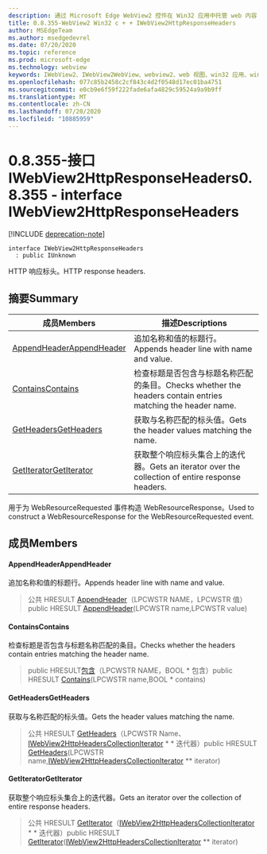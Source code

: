 ```yaml
---
description: 通过 Microsoft Edge WebView2 控件在 Win32 应用中托管 web 内容
title: 0.8.355-WebView2 Win32 c + + IWebView2HttpResponseHeaders
author: MSEdgeTeam
ms.author: msedgedevrel
ms.date: 07/20/2020
ms.topic: reference
ms.prod: microsoft-edge
ms.technology: webview
keywords: IWebView2、IWebView2WebView、webview2、web 视图、win32 应用、win32、edge
ms.openlocfilehash: 077c85b2458c2cf843c4d2f0548d17ec01ba4751
ms.sourcegitcommit: e0cb9e6f59f222fade6afa4829c59524a9a9b9ff
ms.translationtype: MT
ms.contentlocale: zh-CN
ms.lasthandoff: 07/20/2020
ms.locfileid: "10885959"
---
```

# <span data-ttu-id="86f9b-104">0.8.355-接口 IWebView2HttpResponseHeaders</span><span class="sxs-lookup"><span data-stu-id="86f9b-104">0.8.355 - interface IWebView2HttpResponseHeaders</span></span> 

[!INCLUDE [deprecation-note](../../includes/deprecation-note.md)]

```
interface IWebView2HttpResponseHeaders
  : public IUnknown
```

<span data-ttu-id="86f9b-105">HTTP 响应标头。</span><span class="sxs-lookup"><span data-stu-id="86f9b-105">HTTP response headers.</span></span>

## <span data-ttu-id="86f9b-106">摘要</span><span class="sxs-lookup"><span data-stu-id="86f9b-106">Summary</span></span>

 <span data-ttu-id="86f9b-107">成员</span><span class="sxs-lookup"><span data-stu-id="86f9b-107">Members</span></span>                        | <span data-ttu-id="86f9b-108">描述</span><span class="sxs-lookup"><span data-stu-id="86f9b-108">Descriptions</span></span>
--------------------------------|---------------------------------------------
[<span data-ttu-id="86f9b-109">AppendHeader</span><span class="sxs-lookup"><span data-stu-id="86f9b-109">AppendHeader</span></span>](#appendheader) | <span data-ttu-id="86f9b-110">追加名称和值的标题行。</span><span class="sxs-lookup"><span data-stu-id="86f9b-110">Appends header line with name and value.</span></span>
[<span data-ttu-id="86f9b-111">Contains</span><span class="sxs-lookup"><span data-stu-id="86f9b-111">Contains</span></span>](#contains) | <span data-ttu-id="86f9b-112">检查标题是否包含与标题名称匹配的条目。</span><span class="sxs-lookup"><span data-stu-id="86f9b-112">Checks whether the headers contain entries matching the header name.</span></span>
[<span data-ttu-id="86f9b-113">GetHeaders</span><span class="sxs-lookup"><span data-stu-id="86f9b-113">GetHeaders</span></span>](#getheaders) | <span data-ttu-id="86f9b-114">获取与名称匹配的标头值。</span><span class="sxs-lookup"><span data-stu-id="86f9b-114">Gets the header values matching the name.</span></span>
[<span data-ttu-id="86f9b-115">GetIterator</span><span class="sxs-lookup"><span data-stu-id="86f9b-115">GetIterator</span></span>](#getiterator) | <span data-ttu-id="86f9b-116">获取整个响应标头集合上的迭代器。</span><span class="sxs-lookup"><span data-stu-id="86f9b-116">Gets an iterator over the collection of entire response headers.</span></span>

<span data-ttu-id="86f9b-117">用于为 WebResourceRequested 事件构造 WebResourceResponse。</span><span class="sxs-lookup"><span data-stu-id="86f9b-117">Used to construct a WebResourceResponse for the WebResourceRequested event.</span></span>

## <span data-ttu-id="86f9b-118">成员</span><span class="sxs-lookup"><span data-stu-id="86f9b-118">Members</span></span>

#### <span data-ttu-id="86f9b-119">AppendHeader</span><span class="sxs-lookup"><span data-stu-id="86f9b-119">AppendHeader</span></span> 

<span data-ttu-id="86f9b-120">追加名称和值的标题行。</span><span class="sxs-lookup"><span data-stu-id="86f9b-120">Appends header line with name and value.</span></span>

> <span data-ttu-id="86f9b-121">公共 HRESULT [AppendHeader](#appendheader)（LPCWSTR NAME，LPCWSTR 值）</span><span class="sxs-lookup"><span data-stu-id="86f9b-121">public HRESULT [AppendHeader](#appendheader)(LPCWSTR name,LPCWSTR value)</span></span>

#### <span data-ttu-id="86f9b-122">Contains</span><span class="sxs-lookup"><span data-stu-id="86f9b-122">Contains</span></span> 

<span data-ttu-id="86f9b-123">检查标题是否包含与标题名称匹配的条目。</span><span class="sxs-lookup"><span data-stu-id="86f9b-123">Checks whether the headers contain entries matching the header name.</span></span>

> <span data-ttu-id="86f9b-124">public HRESULT[包含](#contains)（LPCWSTR NAME，BOOL \* 包含）</span><span class="sxs-lookup"><span data-stu-id="86f9b-124">public HRESULT [Contains](#contains)(LPCWSTR name,BOOL \* contains)</span></span>

#### <span data-ttu-id="86f9b-125">GetHeaders</span><span class="sxs-lookup"><span data-stu-id="86f9b-125">GetHeaders</span></span> 

<span data-ttu-id="86f9b-126">获取与名称匹配的标头值。</span><span class="sxs-lookup"><span data-stu-id="86f9b-126">Gets the header values matching the name.</span></span>

> <span data-ttu-id="86f9b-127">公共 HRESULT [GetHeaders](#getheaders)（LPCWSTR Name、[IWebView2HttpHeadersCollectionIterator](IWebView2HttpHeadersCollectionIterator.md) \* \* 迭代器）</span><span class="sxs-lookup"><span data-stu-id="86f9b-127">public HRESULT [GetHeaders](#getheaders)(LPCWSTR name,[IWebView2HttpHeadersCollectionIterator](IWebView2HttpHeadersCollectionIterator.md) \*\* iterator)</span></span>

#### <span data-ttu-id="86f9b-128">GetIterator</span><span class="sxs-lookup"><span data-stu-id="86f9b-128">GetIterator</span></span> 

<span data-ttu-id="86f9b-129">获取整个响应标头集合上的迭代器。</span><span class="sxs-lookup"><span data-stu-id="86f9b-129">Gets an iterator over the collection of entire response headers.</span></span>

> <span data-ttu-id="86f9b-130">公共 HRESULT [GetIterator](#getiterator)（[IWebView2HttpHeadersCollectionIterator](IWebView2HttpHeadersCollectionIterator.md) \* \* 迭代器）</span><span class="sxs-lookup"><span data-stu-id="86f9b-130">public HRESULT [GetIterator](#getiterator)([IWebView2HttpHeadersCollectionIterator](IWebView2HttpHeadersCollectionIterator.md) \*\* iterator)</span></span>

